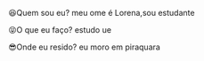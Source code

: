  😆Quem sou eu?
 meu ome é Lorena,sou estudante
 
 😝O que eu faço?
 estudo ue
 
 😎Onde eu resido?
eu moro em piraquara 










